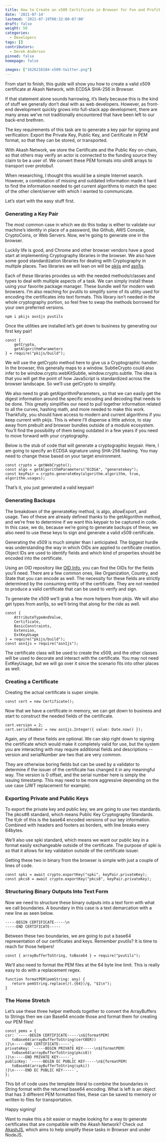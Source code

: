 ```yaml
---
title: How to Create an x509 Certificate in Browser for Fun and Profit
date: '2021-07-14'
lastmod: '2021-07-19T00:32:00-07:00'
draft: false
weight: 50
categories:
  - Developers
tags: []
contributors:
  - Derek Anderson
pinned: false
homepage: false

images: ["1626218184-x509-twitter.png"]
---
```

From start to finish, this guide will show you how to create a valid x509 certificate at Akash Network, with ECDSA SHA-256 in Browser. 

If that statement alone sounds harrowing, it’s likely because this is the kind of stuff we generally don’t deal with as web developers. However, as front-end development quickly grows into full-stack app development, there are many areas we’ve not traditionally encountered that have been left to our back-end brethren. 

The key requirements of this task are to generate a key pair for signing and verification: Export the Private Key, Public Key, and Certificate in PEM format, so that they can be stored, or transported.

With Akash Network, we store the Certificate and the Public Key on-chain, so that others may verify an actor is connected to the funding source they claim to be a user of. We convert these PEM formats into uInt8 arrays to transport over protobuf.

When researching, I thought this would be a simple Internet search. However, a combination of missing and outdated information made it hard to find the information needed to get current algorithms to match the spec of the other client/server with which I wanted to communicate.

Let’s start with the easy stuff first.

### **Generating a Key Pair**

The most common case in which we do this today is either to validate our machine’s identity in place of a password, like Github, AWS Console, CryptoCoins, or Web Servers. Now, we’re going to generate one in the browser.

Luckily life is good, and Chrome and other browser vendors have a good start at implementing Cryptography libraries in the browser. We also have some good standardization libraries for dealing with Cryptography in multiple places. Two libraries we will lean on will be [pkijs](https://github.com/PeculiarVentures/PKI.js) and [asn1js](https://www.npmjs.com/package/asn1js).

Each of these libraries provides us with the needed methods/classes and types to deal with multiple aspects of a task. We can simply install these using your favorite package manager. These bundle well for modern web browsers. I’m also reaching for pvutils to simplify some of its utility used for encoding the certificates into text formats. This library isn’t needed in the whole cryptography portion, so feel free to swap the methods borrowed for your own preferred versions.

    npm i pkijs asn1js pvutils

Once the utilities are installed let’s get down to business by generating our first key pair!

    const { 
        getCrypto, 
        getAlgorithmParameters 
    } = require("pkijs/build");

We will use the getCrypto method here to give us a Cryptographic handler. In the browser, this generally maps to a window. SubtleCrypto could also infer to be window.crypto.webKitSubtle, window.crypto.subtle. The idea is that you will get the point of how JavaScript is standardized across the browser landscape. So we’ll use getCrypto to simplify.

We also need to grab getAlgorithmParameters, so that we can easily get the digest information around the specific encoding and decoding that needs to be done. This greatly simplifies our need to pull together information related to all the curves, hashing math, and more needed to make this work. Thankfully, you should have access to modern and current algorithms if you keep current with pkijs. This is where I’ll dispense a little advice, to stay away from prebuilt and browser bundles outside of a module ecosystem. You’ll find the possibility of them being outdated in a few years if you need to move forward with your cryptography.

Below is the stub of code that will generate a cryptographic keypair. Here, I am going to specify an ECDSA signature using SHA-256 hashing. You may need to change these based on your target environment.

    const crypto = getWebCrypto();
    const algo = getAlgorithmParameters("ECDSA", "generatekey");
    const keyPair = crypto.generateKey(algorithm.algorithm, true, algorithm.usages);

That’s it, you just generated a valid keypair! 

### **Generating Backups** 

The breakdown of the generateKey method, is algo, allowExport, and usage. Two of these are already defined thanks to the getAlgorithm method, and we’re free to determine if we want this keypair to be captured in code. In this case, we do, because we’re going to generate backups of these, we also need to use these keys to sign and generate a valid x509 certificate.

Generating the x509 is much simpler than I anticipated. The biggest hurdle was understanding the way in which OIDs are applied to certificate creation. Object IDs are used to identify fields and which kind of properties should be encoded into the certificate.

Using an OID repository like [OID Info](http://www.oid-info.com), you can find the OIDs for the fields you’ll need. There are a few common ones, like Organization, Country, and State that you can encode as well. The necessity for these fields are strictly determined by the consuming entity of the certificate. They are not needed to produce a valid certificate that can be used to verify and sign.

To generate the x509 we’ll grab a few more helpers from pkijs. We will also get types from asn1js, so we’ll bring that along for the ride as well.

    const {
        AttributeTypeAndValue,
        Certificate,
        BasicConstraints,
        Extension,
        ExtKeyUsage
    } = require("pkijs/build");
    const asn1js = require("asn1js");

The certificate class will be used to create the x509, and the other classes will be used to decorate and interact with the certificate. You may not need ExtKeyUsage, but we will go over it since the scenario fits into other places as well.

### **Creating a Certificate** 

Creating the actual certificate is super simple.

    const cert = new Certificate();

Now that we have a certificate in memory, we can get down to business and start to construct the needed fields of the certificate.

    cert.version = 2;
    cert.serialNumber = new asn1js.Integer({ value: Date.now() });

Again, any of these fields are optional. We can skip right down to signing the certificate which would make it completely valid for use, but the system you are interacting with may require additional fields and descriptions -- version and serialNumber are two that are very common.

They are otherwise boring fields but can be used by a validator to determine if the issuer of the certificate has changed it in any meaningful way. The version is 0 offset, and the serial number here is simply the issuing timestamp. This may need to be more aggressive depending on the use case (JWT replacement for example).

### **Exporting Private and Public Keys** 

To export the private key and public key, we are going to use two standards. The pkcs#8 standard, which means Public Key Cryptography Standards. The tl;dr of this is the base64 encoded versions of our key information. Combined with headers and footers as borders, with line breaks every 64bytes.

We’ll also use spki standard, which means we want our public key in a format easily exchangeable outside of the certificate. The purpose of spki is so that it allows for key validation outside of the certificate issuer.

Getting these two in binary from the browser is simple with just a couple of lines of code.

    const spki = await crypto.exportKey("spki", keyPair.privateKey);
    const pkcs8 = await crypto.exportKey("pkcs8", keyPair.privateKey);

### **Structuring Binary Outputs Into Text Form**

Now we need to structure these binary outputs into a text form with what we call boundaries. A boundary in this case is a text demarcation with a new line as seen below.

    -----BEGIN CERTIFICATE-----\n
    -----END CERTIFICATE-----

Between these two boundaries, we are going to put a base64 representation of our certificates and keys. Remember pvutils? It is time to reach for those helpers!

    const { arrayBufferToString, toBase64 } = require("pvutils");

We’ll also need to format the PEM files at the 64 byte line limit. This is really easy to do with a replacement regex.

    function formatPEM(pemString: any) {
       return pemString.replace(/(.{64})/g, "$1\n");
    }

### **The Home Stretch**

Let’s use these three helper methods together to convert the ArrayBuffers to Strings then we can Base64 encode those and format them for creating our PEM files!

    const pems = {
    csr: `-----BEGIN CERTIFICATE-----\n${formatPEM(
       toBase64(arrayBufferToString(certBER))
    )}\n-----END CERTIFICATE-----`,
    privateKey: `-----BEGIN PRIVATE KEY-----\n${formatPEM(
       toBase64(arrayBufferToString(pkcs8))
    )}\n-----END PRIVATE KEY-----`,
    publicKey: `-----BEGIN EC PUBLIC KEY-----\n${formatPEM(
       toBase64(arrayBufferToString(spki))
    )}\n-----END EC PUBLIC KEY-----`,
    };

This bit of code uses the template literal to combine the boundaries in String format with the returned base64 encoding. What is left is an object that has 3 different PEM formatted files, these can be saved to memory or written to files for transportation. 

Happy signing!

Want to make this a bit easier or maybe looking for a way to generate certificates that are compatible with the Akash Network? Check out [AkashJS](http://github.com/ovrclk/akashjs), which aims to help simplify these tasks in Browser and under NodeJS.
